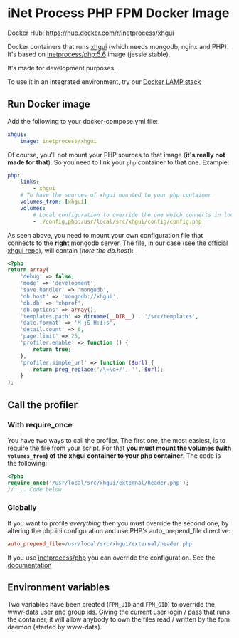 # iNet Process PHP FPM Docker Image
Docker Hub: https://hub.docker.com/r/inetprocess/xhgui

Docker containers that runs [xhgui](https://github.com/perftools/xhgui) (which needs mongodb, nginx and PHP). It's based on [inetprocess/php:5.6](https://github.com/inetprocess/docker-php/tree/master/5.6) image (jessie stable).

It's made for development purposes.

To use it in an integrated environment, try our [Docker LAMP stack](https://github.com/inetprocess/docker-lamp)


## Run Docker image
Add the following to your docker-compose.yml file:
```yaml
xhgui:
    image: inetprocess/xhgui
```

Of course, you'll not mount your PHP sources to that image (**it's really not made for that**). So you need to link your `php` container to that one. Example:

```yaml
php:
    links:
        - xhgui
    # To have the sources of xhgui mounted to your php container
    volumes_from: [xhgui]
    volumes:
        # Local configuration to override the one which connects in local
        - ./config.php:/usr/local/src/xhgui/config/config.php

```

As seen above, you need to mount your own configuration file that connects to the **right** mongodb server. The file, in our case (see the [official xhgui repo](https://github.com/perftools/xhgui)), will contain (*note the db.host*):
```php
<?php
return array(
    'debug' => false,
    'mode' => 'development',
    'save.handler' => 'mongodb',
    'db.host' => 'mongodb://xhgui',
    'db.db' => 'xhprof',
    'db.options' => array(),
    'templates.path' => dirname(__DIR__) . '/src/templates',
    'date.format' => 'M jS H:i:s',
    'detail.count' => 6,
    'page.limit' => 25,
    'profiler.enable' => function () {
        return true;
    },
    'profiler.simple_url' => function ($url) {
        return preg_replace('/\=\d+/', '', $url);
    }
);
```

## Call the profiler
### With require_once
You have two ways to call the profiler. The first one, the most easiest, is to require the file from your script.
For that **you must mount the volumes (with `volumes_from`) of the xhgui container to your php container**. The code is the following:
```php
<?php
require_once('/usr/local/src/xhgui/external/header.php');
// ... Code below
```

### Globally
If you want to profile *everything* then you must override the second one, by altering the php.ini configuration and use PHP's auto_prepend_file directive:
```ini
auto_prepend_file=/usr/local/src/xhgui/external/header.php
```

If you use [inetprocess/php](https://github.com/inetprocess/docker-php) you can override the configuration.
See the [documentation](https://github.com/inetprocess/docker-php#custom-phpini-directives)


## Environment variables
Two variables have been created (`FPM_UID` and `FPM_GID`) to override the www-data user and group ids. Giving the current user login / pass that runs the container, it will allow anybody to own the files read / written by the fpm daemon (started by www-data).
